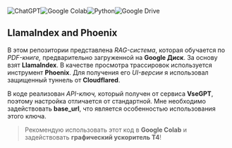 ![ChatGPT](https://img.shields.io/badge/chatGPT-74aa9c?style=for-the-badge&logo=openai&logoColor=white)![Google Colab](https://img.shields.io/badge/Google%20Colab-%23F9A825.svg?style=for-the-badge&logo=googlecolab&logoColor=white)![Python](https://img.shields.io/badge/python-3670A0?style=for-the-badge&logo=python&logoColor=ffdd54)![Google Drive](https://img.shields.io/badge/Google%20Drive-4285F4?style=for-the-badge&logo=googledrive&logoColor=white)

## LlamaIndex and Phoenix

В этом репозитории представлена *RAG-система*, которая обучается по *PDF-книге,* предварительно загруженной на **Google Диск**. За основу взят **LlamaIndex**. В качестве просмотра трассировок используется инструмент **Phoenix**. Для получения его *UI-версии* я использовал защищенный туннель от **Cloudflared**.

В коде реализован *API-ключ,* который получен от сервиса **VseGPT**, поэтому настройка отличается от стандартной. Мне необходимо задействовать **base_url**, что является особенностью использования этого ключа.

> Рекомендую использовать этот код в **Google Colab** и задействовать
> **графический ускоритель T4**!

